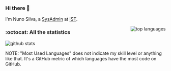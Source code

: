 ### Hi there 👋

I'm Nuno Silva,
a [SysAdmin](https://en.wikipedia.org/wiki/System_administrator) at [IST](http://tecnico.ulisboa.pt/).

<a href="https://github.com/anuraghazra/github-readme-stats">
<img title="top languages" align="right"
src="https://github-readme-stats.vercel.app/api/top-langs/?username=nuno-silva&layout=default&hide_border=true"
>
</a>

### :octocat: All the statistics

 ![github stats](https://github-readme-stats.vercel.app/api?username=nuno-silva&show_icons=true&hide_title=true&count_private=true&hide_border=true&hide=stars)
 <!--
 ![total commits](https://github-readme-stats.vercel.app/api?username=nuno-silva&show_icons=true&hide_title=true&count_private=true&hide_border=true&hide=stars,prs,issues,contribs&hide_rank=true&include_all_commits=true)
 -->

NOTE: "Most Used Languages" does not indicate my skill level or anything like that.
It's a GitHub metric of which languages have the most code on GitHub.


<!--
**nuno-silva/nuno-silva** is a ✨ _special_ ✨ repository because its `README.md` (this file) appears on your GitHub profile.

Here are some ideas to get you started:

- 🔭 I’m currently working on ...
- 🌱 I’m currently learning ...
- 👯 I’m looking to collaborate on ...
- 🤔 I’m looking for help with ...
- 💬 Ask me about ...
- 📫 How to reach me: ...
- 😄 Pronouns: ...
- ⚡ Fun fact: ...
-->
